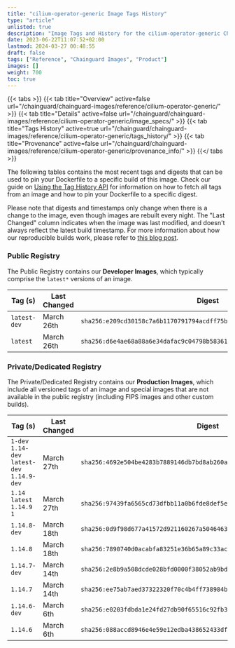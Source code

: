 ```yaml
---
title: "cilium-operator-generic Image Tags History"
type: "article"
unlisted: true
description: "Image Tags and History for the cilium-operator-generic Chainguard Image"
date: 2023-06-22T11:07:52+02:00
lastmod: 2024-03-27 00:48:55
draft: false
tags: ["Reference", "Chainguard Images", "Product"]
images: []
weight: 700
toc: true
---
```


{{< tabs >}}
{{< tab title="Overview" active=false url="/chainguard/chainguard-images/reference/cilium-operator-generic/" >}}
{{< tab title="Details" active=false url="/chainguard/chainguard-images/reference/cilium-operator-generic/image_specs/" >}}
{{< tab title="Tags History" active=true url="/chainguard/chainguard-images/reference/cilium-operator-generic/tags_history/" >}}
{{< tab title="Provenance" active=false url="/chainguard/chainguard-images/reference/cilium-operator-generic/provenance_info/" >}}
{{</ tabs >}}

The following tables contains the most recent tags and digests that can be used to pin your Dockerfile to a specific build of this image. Check our guide on [Using the Tag History API](/chainguard/chainguard-images/using-the-tag-history-api/) for information on how to fetch all tags from an image and how to pin your Dockerfile to a specific digest.

Please note that digests and timestamps only change when there is a change to the image, even though images are rebuilt every night. The "Last Changed" column indicates when the image was last modified, and doesn't always reflect the latest build timestamp. For more information about how our reproducible builds work, please refer to [this blog post](https://www.chainguard.dev/unchained/reproducing-chainguards-reproducible-image-builds).

### Public Registry
The Public Registry contains our **Developer Images**, which typically comprise the `latest*` versions of an image.

| Tag (s)       | Last Changed | Digest                                                                    |
|---------------|--------------|---------------------------------------------------------------------------|
|  `latest-dev` | March 26th   | `sha256:e209cd30158c7a6b1170791794acdff75bcfbad6a3e70780ad37e61de352b5d0` |
|  `latest`     | March 26th   | `sha256:d6e4ae68a88a6e34dafac9c04798b5836140f6ebf8dd27c2765f7fc9697286e2` |


### Private/Dedicated Registry
The Private/Dedicated Registry contains our **Production Images**, which include all versioned tags of an image and special images that are not available in the public registry (including FIPS images and other custom builds).

| Tag (s)                                       | Last Changed | Digest                                                                    |
|-----------------------------------------------|--------------|---------------------------------------------------------------------------|
|  `1-dev` `1.14-dev` `latest-dev` `1.14.9-dev` | March 27th   | `sha256:4692e504be4283b7889146db7bd8ab260aced61e6319ba09975ee152bf20811d` |
|  `1.14` `latest` `1.14.9` `1`                 | March 27th   | `sha256:97439fa6565cd73dfbb11a0b6fde8def5ec324f8fa40148966f0600c78dba40f` |
|  `1.14.8-dev`                                 | March 18th   | `sha256:0d9f98d677a41572d921160267a5046463e8517ad3de978f743598079986a0bb` |
|  `1.14.8`                                     | March 18th   | `sha256:7890740d0acabfa83251e36b65a89c33ac95dcc10f22b44a69dde782ad4ed063` |
|  `1.14.7-dev`                                 | March 14th   | `sha256:2e8b9a508dcde028bfd0000f38052ab9bd09c652fdc7f7829cc5a5cb32a1babe` |
|  `1.14.7`                                     | March 14th   | `sha256:ee75ab7aed37322320f70c4b4ff738984bf0c1a65998feecede467d130a89d97` |
|  `1.14.6-dev`                                 | March 6th    | `sha256:e0203fdbda1e24fd27db90f65516c92fb323088c23e57cb9dda4f562f2da1a1d` |
|  `1.14.6`                                     | March 6th    | `sha256:088accd8946e4e59e12edba438652433dfad700de874c65379f16c1ddc9b0c4f` |

